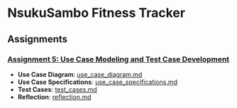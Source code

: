 # NsukuSambo Fitness Tracker

## Assignments

### [Assignment 5: Use Case Modeling and Test Case Development](Assignment5/)
- **Use Case Diagram**: [use_case_diagram.md](Assignment5/use_case_diagram.md)
- **Use Case Specifications**: [use_case_specifications.md](Assignment5/use_case_specifications.md)
- **Test Cases**: [test_cases.md](Assignment5/test_cases.md)
- **Reflection**: [reflection.md](Assignment5/reflection.md)
